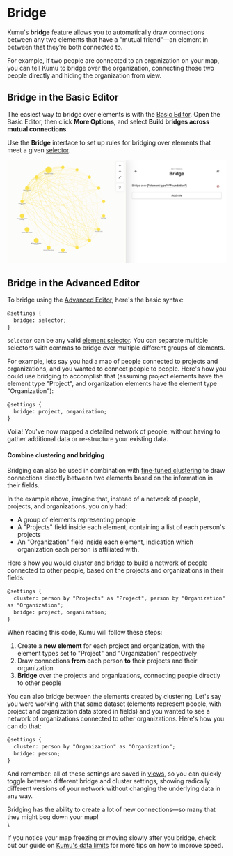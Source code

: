 # Bridge

Kumu's **bridge** feature allows you to automatically draw connections between any two elements that have a "mutual friend"—an element in between that they're both connected to.

For example, if two people are connected to an organization on your map, you can tell Kumu to bridge over the organization, connecting those two people directly and hiding the organization from view.

## Bridge in the Basic Editor

The easiest way to bridge over elements is with the [Basic Editor](../overview/view-editors.md#basic-editor). Open the Basic Editor, then click **More Options**, and select **Build bridges across mutual connections**.

Use the **Bridge** interface to set up rules for bridging over elements that meet a given [selector](selectors.md).

![](../images/bridge-ui.png)

## Bridge in the Advanced Editor

To bridge using the [Advanced Editor](../overview/view-editors.md#advanced-editor), here's the basic syntax:

```
@settings {
  bridge: selector;
}
```

`selector` can be any valid [element selector](selectors.md). You can separate multiple selectors with commas to bridge over multiple different groups of elements.

For example, lets say you had a map of people connected to projects and organizations, and you wanted to connect people to people. Here's how you could use bridging to accomplish that (assuming project elements have the element type "Project", and organization elements have the element type "Organization"):

```
@settings {
  bridge: project, organization;
}
```

Voila! You've now mapped a detailed network of people, without having to gather additional data or re-structure your existing data.

#### Combine clustering and bridging

Bridging can also be used in combination with [fine-tuned clustering](clustering.md#fine-tune-cluster-settings) to draw connections directly between two elements based on the information in their fields.

In the example above, imagine that, instead of a network of people, projects, and organizations, you only had:

* A group of elements representing people
* A "Projects" field inside each element, containing a list of each person's projects
* An "Organization" field inside each element, indication which organization each person is affiliated with.

Here's how you would cluster and bridge to build a network of people connected to other people, based on the projects and organizations in their fields:

```
@settings {
  cluster: person by "Projects" as "Project", person by "Organization" as "Organization";
  bridge: project, organization;
}
```

When reading this code, Kumu will follow these steps:

1. Create a **new element** for each project and organization, with the element types set to "Project" and "Organization" respectively
2. Draw connections **from** each person **to** their projects and their organization
3. **Bridge** over the projects and organizations, connecting people directly to other people

You can also bridge between the elements created by clustering. Let's say you were working with that same dataset (elements represent people, with project and organization data stored in fields) and you wanted to see a network of organizations connected to other organizations. Here's how you can do that:

```
@settings {
  cluster: person by "Organization" as "Organization";
  bridge: person;
}
```

And remember: all of these settings are saved in [views](../overview/kumus-architecture.md#views), so you can quickly toggle between different bridge and cluster settings, showing radically different versions of your network without changing the underlying data in any way.

Bridging has the ability to create a lot of new connections—so many that they might bog down your map!\
\


If you notice your map freezing or moving slowly after you bridge, check out our guide on [Kumu's data limits](../faq/how-much-data-can-kumu-handle.md) for more tips on how to improve speed.
